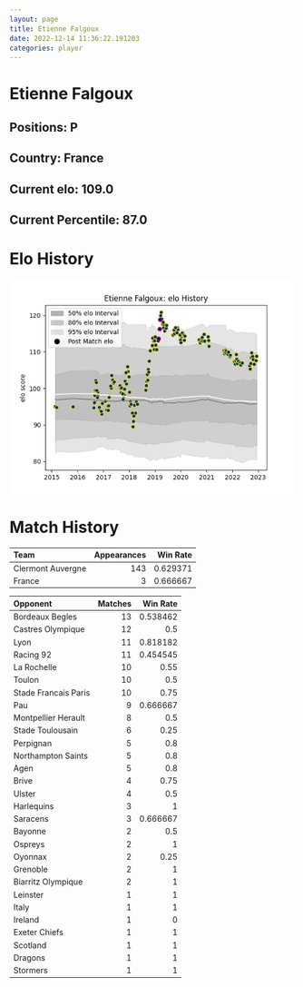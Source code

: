 ```yaml
---  
layout: page  
title: Etienne Falgoux  
date: 2022-12-14 11:36:22.191203  
categories: player  
---
```

# Etienne Falgoux

## Positions: P

## Country: France

## Current elo: 109.0

## Current Percentile: 87.0

# Elo History


![elo history](history_EtienneFalgoux.png)
# Match History


| Team              |   Appearances |   Win Rate |
|:------------------|--------------:|-----------:|
| Clermont Auvergne |           143 |   0.629371 |
| France            |             3 |   0.666667 |

| Opponent             |   Matches |   Win Rate |
|:---------------------|----------:|-----------:|
| Bordeaux Begles      |        13 |   0.538462 |
| Castres Olympique    |        12 |   0.5      |
| Lyon                 |        11 |   0.818182 |
| Racing 92            |        11 |   0.454545 |
| La Rochelle          |        10 |   0.55     |
| Toulon               |        10 |   0.5      |
| Stade Francais Paris |        10 |   0.75     |
| Pau                  |         9 |   0.666667 |
| Montpellier Herault  |         8 |   0.5      |
| Stade Toulousain     |         6 |   0.25     |
| Perpignan            |         5 |   0.8      |
| Northampton Saints   |         5 |   0.8      |
| Agen                 |         5 |   0.8      |
| Brive                |         4 |   0.75     |
| Ulster               |         4 |   0.5      |
| Harlequins           |         3 |   1        |
| Saracens             |         3 |   0.666667 |
| Bayonne              |         2 |   0.5      |
| Ospreys              |         2 |   1        |
| Oyonnax              |         2 |   0.25     |
| Grenoble             |         2 |   1        |
| Biarritz Olympique   |         2 |   1        |
| Leinster             |         1 |   1        |
| Italy                |         1 |   1        |
| Ireland              |         1 |   0        |
| Exeter Chiefs        |         1 |   1        |
| Scotland             |         1 |   1        |
| Dragons              |         1 |   1        |
| Stormers             |         1 |   1        |
